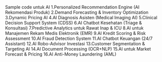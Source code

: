 Sample code untuk AI 
1.Personalized Recommendation Engine (AI Rekomendasi Produk)
2.Demand Forecasting & Inventory Optimization
3.Dynamic Pricing AI
4.AI Diagnosis Asisten (Medical Imaging AI)
5.Clinical Decision Support System (CDSS)
6.AI Chatbot Kesehatan (Triage & Konsultasi)
7.Predictive Analytics untuk Rawat Inap & ICU
8.AI untuk Manajemen Rekam Medis Elektronik (EMR)
9.AI Kredit Scoring & Risk Assessment
10.AI Fraud Detection System
11.AI Chatbot Keuangan (24/7 Assistant)
12.AI Robo-Advisor Investasi
13.Customer Segmentation & Targeting AI
14.AI Document Processing (OCR+NLP)
15.AI untuk Market Forecast & Pricing
16.AI Anti-Money Laundering (AML)
